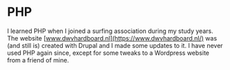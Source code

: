 # PHP

I learned PHP when I joined a surfing association during my study years. The website [www.dwvhardboard.nl](https://www.dwvhardboard.nl/) was (and still is) created with Drupal and I made some updates to it. I have never used PHP again since, except for some tweaks to a Wordpress website from a friend of mine.
